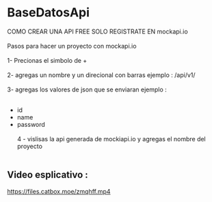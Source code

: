 # BaseDatosApi
COMO CREAR UNA API FREE SOLO REGISTRATE EN mockapi.io
<br></br>
Pasos para hacer un proyecto con mockapi.io
<br></br>
1- Precionas el simbolo de +
<br></br>
2- agregas un nombre y un direcional con barras ejemplo : /api/v1/
<br></br>
3- agregas los valores de json que se enviaran ejemplo :
<br></br>
- id
- name
- password
<br></br>
4 - vislisas la api generada de mockiapi.io y agregas el nombre del proyecto
</br></br>
## Video esplicativo :
https://files.catbox.moe/zmqhff.mp4
